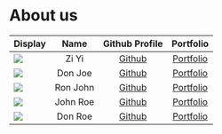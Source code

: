 # About us

Display |   Name   |            Github Profile            | Portfolio 
--------|:--------:|:------------------------------------:|:---------:
![](https://via.placeholder.com/100.png?text=Photo) |  Zi Yi   | [Github](https://github.com/ziyi105) | [Portfolio](docs/team/johndoe.md)
![](https://via.placeholder.com/100.png?text=Photo) | Don Joe  |    [Github](https://github.com/)     | [Portfolio](docs/team/johndoe.md)
![](https://via.placeholder.com/100.png?text=Photo) | Ron John |    [Github](https://github.com/)     | [Portfolio](docs/team/johndoe.md)
![](https://via.placeholder.com/100.png?text=Photo) | John Roe |    [Github](https://github.com/)     | [Portfolio](docs/team/johndoe.md)
![](https://via.placeholder.com/100.png?text=Photo) | Don Roe  |    [Github](https://github.com/)     | [Portfolio](docs/team/johndoe.md)
